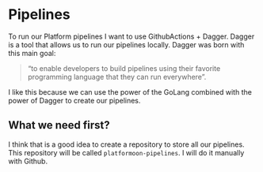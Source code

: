 # Pipelines

To run our Platform pipelines I want to use GithubActions + Dagger. Dagger is a tool that allows us to run our pipelines locally. Dagger was born with this main goal: 

> “to enable developers to build pipelines using their favorite programming language that they can run everywhere”.

I like this because we can use the power of the GoLang combined with the power of Dagger to create our pipelines.

## What we need first?

I think that is a good idea to create a repository to store all our pipelines. This repository will be called `platformoon-pipelines`. I will do it manually with Github.

